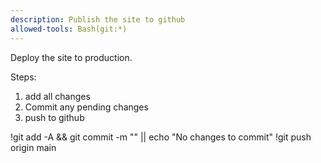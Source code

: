 ```yaml
---
description: Publish the site to github
allowed-tools: Bash(git:*)
---
```


Deploy the site to production.

Steps:
1. add all changes
2. Commit any pending changes
3. push to github

!git add -A && git commit -m "<insert commit message here>" || echo "No changes to commit"
!git push origin main
